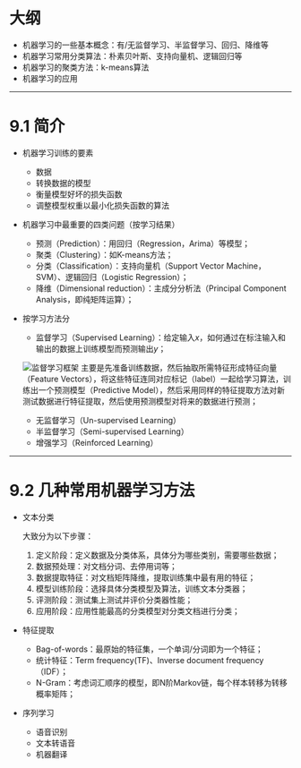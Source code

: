 # 大纲

- 机器学习的一些基本概念：有/无监督学习、半监督学习、回归、降维等
- 机器学习常用分类算法：朴素贝叶斯、支持向量机、逻辑回归等
- 机器学习的聚类方法：k-means算法
- 机器学习的应用

---

# 9.1 简介

- 机器学习训练的要素

	- 数据
	- 转换数据的模型
	- 衡量模型好坏的损失函数
	- 调整模型权重以最小化损失函数的算法

- 机器学习中最重要的四类问题（按学习结果）

	- 预测（Prediction）：用回归（Regression，Arima）等模型；
	- 聚类（Clustering）：如K-means方法；
	- 分类（Classification）：支持向量机（Support Vector Machine，SVM）、逻辑回归（Logistic Regression）；
	- 降维（Dimensional reduction）：主成分分析法（Principal Component Analysis，即纯矩阵运算）；

- 按学习方法分
	
	- 监督学习（Supervised Learning）：给定输入$x$，如何通过在标注输入和输出的数据上训练模型而预测输出$y$；
	
	![监督学习框架](https://i.loli.net/2019/09/02/gAG3jl1HqFVnMdy.png)
	主要是先准备训练数据，然后抽取所需特征形成特征向量（Feature Vectors），将这些特征连同对应标记（label）一起给学习算法，训练出一个预测模型（Predictive Model），然后采用同样的特征提取方法对新测试数据进行特征提取，然后使用预测模型对将来的数据进行预测；

	- 无监督学习（Un-supervised Learning）
	- 半监督学习（Semi-supervised Learning）
	- 增强学习（Reinforced Learning）

---

# 9.2 几种常用机器学习方法

- 文本分类

	大致分为以下步骤：

	1. 定义阶段：定义数据及分类体系，具体分为哪些类别，需要哪些数据；
	2. 数据预处理：对文档分词、去停用词等；
	3. 数据提取特征：对文档矩阵降维，提取训练集中最有用的特征；
	4. 模型训练阶段：选择具体分类模型及算法，训练文本分类器；
	5. 评测阶段：测试集上测试并评价分类器性能；
	6. 应用阶段：应用性能最高的分类模型对分类文档进行分类；

- 特征提取

	- Bag-of-words：最原始的特征集，一个单词/分词即为一个特征；
	- 统计特征：Term frequency(TF)、Inverse document frequency（IDF）；
	- N-Gram：考虑词汇顺序的模型，即N阶Markov链，每个样本转移为转移概率矩阵；

- 序列学习

	- 语音识别
	- 文本转语音
	- 机器翻译


